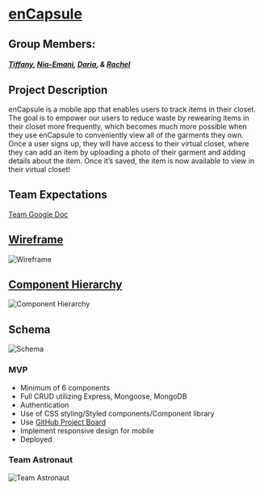 # [enCapsule](https://github.com/tiffanybibby/encapsule)

## Group Members:
##### [Tiffany](https://github.com/tiffanybibby), [Nia-Emani](https://github.com/Nia-Emani), [Daria](https://github.com/DariaKrestina), & [Rachel](https://github.com/texasrachel)

## Project Description

enCapsule is a mobile app that enables users to track items in their closet. The goal is to empower our users to reduce waste by rewearing items in their closet more frequently, which becomes much more possible when they use enCapsule to conveniently view all of the garments they own. Once a user signs up, they will have access to their virtual closet, where they can add an item by uploading a photo of their garment and adding details about the item. Once it’s saved, the item is now available to view in their virtual closet!

## Team Expectations

[Team Google Doc](https://docs.google.com/document/d/1SQGBviZd51mA6Cb_XTZooauhAc15SnfYlVYAmrlBxnQ/edit)

## [Wireframe](https://www.figma.com/file/pFIunalmqZk7Qq25NZak7q/Capsule-Wardrobe?node-id=0%3A1)
![Wireframe](https://github.com/tiffanybibby/encapsule/blob/main/assets/wireframe.png?raw=true)

## [Component Hierarchy](https://whimsical.com/component-heirarchy-BLiyq2NDW73wuaETU6DPhz)
![Component Hierarchy](https://github.com/tiffanybibby/encapsule/blob/main/assets/component-hierarchy.png?raw=true)

## Schema
![Schema](https://github.com/tiffanybibby/encapsule/blob/main/assets/schema.png?raw=true)

### MVP

- Minimum of 6 components
- Full CRUD utilizing Express, Mongoose, MongoDB
- Authentication
- Use of CSS styling/Styled components/Component library
- Use [GitHub Project Board](https://github.com/tiffanybibby/encapsule/projects)
- Implement responsive design for mobile
- Deployed

### Team Astronaut
![Team Astronaut](https://github.com/tiffanybibby/encapsule/blob/main/assets/astro.png?raw=true)